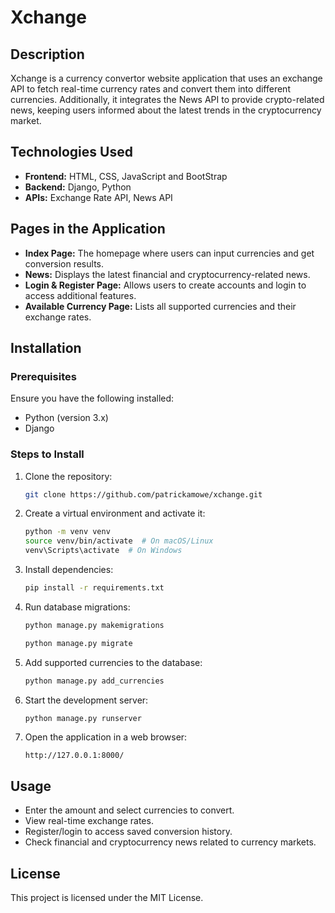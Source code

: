 # Xchange

## Description
Xchange is a currency convertor website application that uses an exchange API to fetch real-time currency rates and convert them into different currencies. Additionally, it integrates the News API to provide crypto-related news, keeping users informed about the latest trends in the cryptocurrency market.

## Technologies Used
- **Frontend:** HTML, CSS, JavaScript and BootStrap
- **Backend:** Django, Python
- **APIs:** Exchange Rate API, News API

## Pages in the Application
- **Index Page:** The homepage where users can input currencies and get conversion results.
- **News:** Displays the latest financial and cryptocurrency-related news.
- **Login & Register Page:** Allows users to create accounts and login to access additional features.
- **Available Currency Page:** Lists all supported currencies and their exchange rates.

## Installation
### Prerequisites
Ensure you have the following installed:
- Python (version 3.x)
- Django

### Steps to Install
1. Clone the repository:
   ```sh
   git clone https://github.com/patrickamowe/xchange.git
   ```
2. Create a virtual environment and activate it:
   ```sh
   python -m venv venv
   source venv/bin/activate  # On macOS/Linux
   venv\Scripts\activate  # On Windows
   ```
3. Install dependencies:
   ```sh
   pip install -r requirements.txt
   ```
4. Run database migrations:
   ```sh
   python manage.py makemigrations
   ```
   ```sh
   python manage.py migrate
   ```
6. Add supported currencies to the database:
   ```sh
   python manage.py add_currencies
   ```
7. Start the development server:
   ```sh
   python manage.py runserver
   ```
8. Open the application in a web browser:
   ```
   http://127.0.0.1:8000/
   ```

## Usage
- Enter the amount and select currencies to convert.
- View real-time exchange rates.
- Register/login to access saved conversion history.
- Check financial and cryptocurrency news related to currency markets.

## License
This project is licensed under the MIT License.

